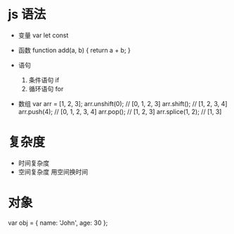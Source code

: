 # js 语法
- 变量
var
let
const

- 函数
function add(a, b) {
  return a + b;
}

- 语句
  1. 条件语句
  if
  2. 循环语句
  for
- 数组
var arr = [1, 2, 3];
arr.unshift(0); // [0, 1, 2, 3]
arr.shift(); // [1, 2, 3, 4]
arr.push(4); // [0, 1, 2, 3, 4]
arr.pop(); // [1, 2, 3]
arr.splice(1, 2); // [1, 3]


# 复杂度
- 时间复杂度
- 空间复杂度
用空间换时间
 
# 对象
var obj = { name: 'John', age: 30 };